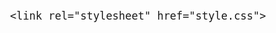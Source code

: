 <!DOCTYPE html>
<html lang="en">
<head>
    <title>ITSolutions</title>
    <meta charset="UTF-8">
    <meta http-equiv="X-UA-Compatible" content="IE=edge">
    <meta name="viewport" content="width=device-width, height=device-height, initial-scale=1.0, user-scalable=yes">    <title>Documents</title>
    <link rel="icon" type="image/jpg" href="image/AMB.jpg">

    <link rel="stylesheet" href="style.css">
 
</head>   
<body>
    <style>
    body {
        font-size: 20px;
        }
    img{
        position: absolute;
        left: 0px;
        top: 10px;
        }
    div.gallery{
        float: right;
        margin-left: auto;
        margin-right: 100px;
        width: 30%;
        }
    div.desc {
        padding: 15px;
        text-align: center;
        }  
    .h2{
        margin: 10px;
        }
    .h3{
        margin: 10px;
        }
    .h4{
        margin: 10px;
        }
    .p1{
        font-family: Impact, Haettenschweiler, 'Arial Narrow Bold', sans-serif;
        text-shadow: 2px 3px 5px rgb(51, 27, 48);
        font-size: 60px;
        margin: 80px;
        margin-left: 190px;
        color: #151516;
        }
    .pre2{
        margin: 30px;
        font-family: 'Trebuchet MS', 'Lucida Sans Unicode', 'Lucida Grande', 'Lucida Sans', Arial, sans-serif;
        text-shadow: 2px 5px 8px rgb(17, 128, 91);
        color: #151516;
        font-size: 30px;
        }
    .pre3{
        margin: 60px;
        font-family: 'Trebuchet MS', 'Lucida Sans Unicode', 'Lucida Grande', 'Lucida Sans', Arial, sans-serif;
        text-shadow: 2px 5px 8px rgb(17, 128, 91);
        color: #151516;
        font-size: 30px;
        }
    .pre4{
        margin: 30px;
        font-family: 'Trebuchet MS', 'Lucida Sans Unicode', 'Lucida Grande', 'Lucida Sans', Arial, sans-serif;
        text-shadow: 2px 5px 8px rgb(17, 128, 91);
       color: #151516;
        font-size: 30px;
        }
      
    ul {
        list-style-type: none;
        margin: 10px;
        padding: 0;
        overflow: hidden;
        background-color: #333;
        position: -webkit-sticky; /* Safari */
        position: sticky;
        top: 0;
        opacity: 50%;
        }
      
    li {
        float: left;
        }
    li a {
        display: block;
        color: white;
        text-align: center;
        padding: 14px 16px;
        text-decoration: none;
        }
    li a:hover {
        background-color: #111;
        }
    .active {
        background-color: #4CAF50;
        }
      footer{
        opacity: 50%;
        text-align: center;
        }
      </style>
      </head>
      <body>

        
        
      <!--<img src="Profile Picture2.jpg" width="200" height="200">-->
     
      
    <p class="p1"><img class="a" src="Profile Picture2.jpg" width="200" 
        height="200"> 
        MY IT SOLUTIONS</p> 
      <ul>
        <li><a class="active" href="#home">Home</a></li>
        <li><a href="#about">About</a></li>
        <li><a href="#contact">Contact</a></li>
      </ul>

    <main>
        <aside>
            <h2 class="h2">OUR MISSION</h2>
            <pre class="pre2">
                To optimize efficient, cost-effective and 
                functional Information Technology services that will provide 
                strategic value to small and medium sized 
                businesses and response to their IT related needs. </pre>
        </aside>
        
        <div class="gallery">
            
                <a target="_blank" href="Vid2.mp4">
                    <video controls autoplay muted width="500" controls loop>
                        <source src="vid1.mp4" type="video/mp4" /> 
                </video>
            
            <div class="desc">Click Me! Sample of auxilliary works.</div>
          </div>
        
        </a>
        
        
        <section>
            <h2 class="h3">OUR VISION</h2>
            <p class="pre3">To help our clients answer their IT related needs and be a source of a quality, commercial and professional IT services and products.</p>
        </section>

        <article>
            <h2 class="h4">MAJOR IT BRANDS/SERVICES OFFERED</h2>
            <pre class="pre4">
        •       Web Development and design
        •	Structured Cabling such as fiber optic and copper
        •	Dell, IBM Servers 
        •	Ruijie, TP-Link, CISCO Networks 
        •	Hikvision, Dahua, Uniview, TP-Link 
        •	Eaton UPS and Data Networking Products 
        •	Cisco Products 
                 
                </pre>
        </article>

    </main>

    <footer style="background-color: rgb(106, 69, 187;);">
        Author: Alexander Bella<br>
        &copy; copyright reserved<br>
        <small><a href="mailto:alex.bella69@gmail.com">alex.bella69@gmail.com</a></small>
    </footer>

</body>
</html> 
